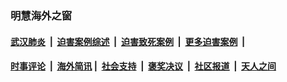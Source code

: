 
### 明慧海外之窗

####  [武汉肺炎](indexes/365.md?t=06081701) &nbsp;|&nbsp;  [迫害案例综述](indexes/328.md?t=06081701) &nbsp;|&nbsp; [迫害致死案例](indexes/277.md?t=06081701)  &nbsp;|&nbsp; [更多迫害案例](indexes/81.md?t=06081701)  &nbsp;|&nbsp; 
####  [时事评论](indexes/19.md?t=06081701) &nbsp;|&nbsp; [海外简讯](indexes/245.md?t=06081701)&nbsp;|&nbsp;  [社会支持](indexes/140.md?t=06081701) &nbsp;|&nbsp; [褒奖决议](indexes/282.md?t=06081701) &nbsp;|&nbsp; [社区报道](indexes/91.md?t=06081701)  &nbsp;|&nbsp; [天人之间](indexes/78.md?t=06081701) 

